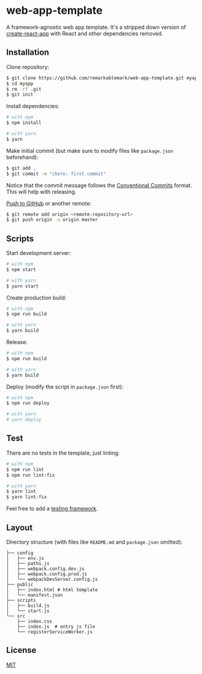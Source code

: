 # web-app-template

A framework-agnostic web app template. It's a stripped down version of [create-react-app](https://github.com/facebookincubator/create-react-app) with React and other dependencies removed.

## Installation

Clone repository:

```sh
$ git clone https://github.com/remarkablemark/web-app-template.git myapp
$ cd myapp
$ rm -rf .git
$ git init
```

Install dependencies:

```sh
# with npm
$ npm install

# with yarn
$ yarn
```

Make initial commit (but make sure to modify files like `package.json` beforehand):

```sh
$ git add .
$ git commit -m "chore: first commit"
```

Notice that the commit message follows the [Conventional Commits](https://conventionalcommits.org) format. This will help with releasing.

[Push to GitHub](https://help.github.com/articles/adding-an-existing-project-to-github-using-the-command-line/) or another remote:

```sh
$ git remote add origin <remote-repository-url>
$ git push origin -u origin master
```

## Scripts

Start development server:

```sh
# with npm
$ npm start

# with yarn
$ yarn start
```

Create production build:

```sh
# with npm
$ npm run build

# with yarn
$ yarn build
```

Release:

```sh
# with npm
$ npm run build

# with yarn
$ yarn build
```

Deploy (modify the script in `package.json` first):

```sh
# with npm
$ npm run deploy

# with yarn
# yarn deploy
```

## Test

There are no tests in the template, just linting:

```sh
# with npm
$ npm run lint
$ npm run lint:fix

# with yarn
$ yarn lint
$ yarn lint:fix
```

Feel free to add a [testing framework](https://github.com/sorrycc/awesome-javascript#testing-frameworks).

## Layout

Directory structure (with files like `README.md` and `package.json` omitted):

```
├── config
│   ├── env.js
│   ├── paths.js
│   ├── webpack.config.dev.js
│   ├── webpack.config.prod.js
│   └── webpackDevServer.config.js
├── public
│   ├── index.html # html template
│   └── manifest.json
├── scripts
│   ├── build.js
│   └── start.js
└── src
    ├── index.css
    ├── index.js  # entry js file
    └── registerServiceWorker.js
```

## License

[MIT](LICENSE)
